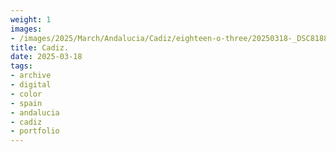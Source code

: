 ```yaml
---
weight: 1
images:
- /images/2025/March/Andalucia/Cadiz/eighteen-o-three/20250318-_DSC8188.jpg
title: Cadiz.
date: 2025-03-18
tags:
- archive
- digital
- color
- spain
- andalucia
- cadiz
- portfolio
---
```


